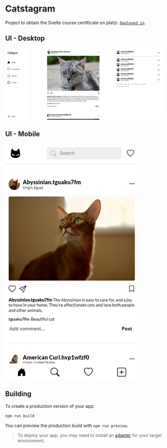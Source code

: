 # Catstagram

Project to obtain the Svelte course certificate on platzi. [`Deployed in`](https://github.com/josema357/catstagram).

## UI - Desktop

<img src="./src/lib/assets/img/capture-home.png" alt=""/>

## UI - Mobile

<img src="./src/lib/assets/img/capture-mobile.png" alt=""/>

## Building

To create a production version of your app:

```bash
npm run build
```

You can preview the production build with `npm run preview`.

> To deploy your app, you may need to install an [adapter](https://kit.svelte.dev/docs/adapters) for your target environment.

